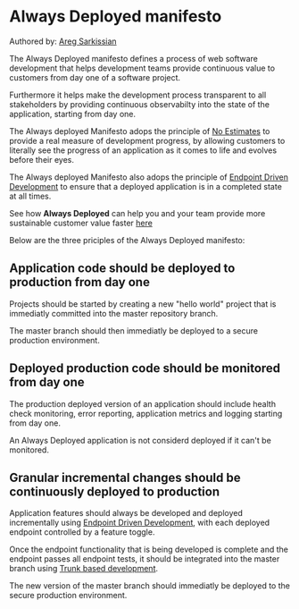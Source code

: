 # Always Deployed manifesto

Authored by: [Areg Sarkissian](https://aregsar.com/about)

The Always Deployed manifesto defines a process of web software development that helps development teams provide continuous value to customers from day one of a software project.

Furthermore it helps make the development process transparent to all stakeholders by providing continuous observabilty into the state of the application, starting from day one.

The Always deployed Manifesto adops the principle of [No Estimates](https://ronjeffries.com/xprog/articles/the-noestimates-movement/) to provide a real measure of development progress, by allowing customers to literally see the progress of an application as it comes to life and evolves before their eyes.

The Always deployed Manifesto also adops the principle of [Endpoint Driven Development](https://alwaysdeployed.com/endpoint-driven-development) to ensure that a deployed application is in a completed state at all times.

See how __Always Deployed__ can help you and your team provide more sustainable customer value faster [here](https://alwaysdeployed.com/tools)

Below are the three priciples of the Always Deployed manifesto:

## Application code should be deployed to production from day one

Projects should be started by creating a new "hello world" project that is immediatly committed into the master repository branch.

The master branch should then immediatly be deployed to a secure production environment.

## Deployed production code should be monitored from day one

The production deployed version of an application should include health check monitoring, error reporting, application metrics and logging starting from day one.

An Always Deployed application is not considerd deployed if it can't be monitored.

## Granular incremental changes should be continuously deployed to production

Application features should always be developed and deployed incrementally using [Endpoint Driven Development](https://alwaysdeployed.com/endpoint-driven-development), with each deployed endpoint controlled by a feature toggle.

Once the endpoint functionality that is being developed is complete and the endpoint passes all endpoint tests, it should be integrated into the master branch using [Trunk based development](https://trunkbaseddevelopment.com/).

The new version of the master branch should immediatly be deployed to the secure production environment.